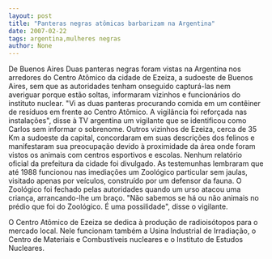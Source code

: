 ```yaml
---
layout: post
title: "Panteras negras atômicas barbarizam na Argentina"
date: 2007-02-22
tags: argentina,mulheres negras
author: None
---
```


De Buenos Aires
Duas panteras negras foram vistas na Argentina nos arredores do Centro Atômico da cidade de Ezeiza, a sudoeste de Buenos 
Aires, sem que as autoridades tenham onseguido capturá-las nem averiguar porque estão soltas, informaram vizinhos e funcionários do instituto nuclear.
\"Vi as duas panteras procurando comida em um contêiner de resíduos em frente ao Centro Atômico. A vigilância foi reforçada nas instalações\", disse à TV argentina um vigilante que se identificou como Carlos sem informar o sobrenome.
Outros vizinhos de Ezeiza, cerca de 35 Km a sudoeste da capital, concordaram em suas descrições dos felinos e manifestaram sua preocupação devido à proximidade da área onde foram vistos os animais com centros esportivos e escolas.
Nenhum relatório oficial da prefeitura da cidade foi divulgado.
As testemunhas lembraram que até 1988 funcionou nas imediações um Zoológico particular sem jaulas, visitado apenas por veículos, construído por um defensor da fauna.
O Zoológico foi fechado pelas autoridades quando um urso atacou uma criança, arrancando-lhe um braço.
\"Não sabemos se há ou não animais no prédio que foi do Zoológico. É uma possilidade\", disse o vigilante.

O Centro Atômico de Ezeiza se dedica à produção de radioisótopos para o mercado local. 
Nele funcionam também a Usina Industrial de Irradiação, o Centro de Materiais e Combustíveis nucleares e o Instituto de Estudos Nucleares. 